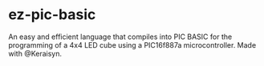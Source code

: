 # ez-pic-basic
An easy and efficient language that compiles into PIC BASIC for the programming of a 4x4 LED cube using a PIC16f887a microcontroller. Made with @Keraisyn.
